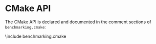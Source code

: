 # CMake API

The CMake API is declared and documented in the comment sections of
`benchmarking.cmake`:

\include benchmarking.cmake
